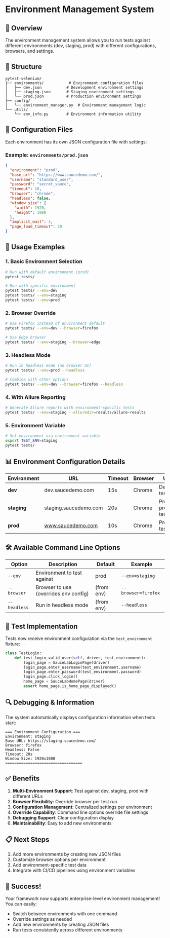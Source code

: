 # Environment Management System

## 🎯 Overview

The environment management system allows you to run tests against different environments (dev, staging, prod) with different configurations, browsers, and settings.

## 📁 Structure

```
pytest-selenium/
├── environments/           # Environment configuration files
│   ├── dev.json           # Development environment settings
│   ├── staging.json       # Staging environment settings  
│   └── prod.json          # Production environment settings
├── config/
│   └── environment_manager.py  # Environment management logic
└── utils/
    └── env_info.py        # Environment information utility
```

## 🔧 Configuration Files

Each environment has its own JSON configuration file with settings:

### Example: `environments/prod.json`
```json
{
  "environment": "prod",
  "base_url": "https://www.saucedemo.com/",
  "username": "standard_user", 
  "password": "secret_sauce",
  "timeout": 10,
  "browser": "chrome",
  "headless": false,
  "window_size": {
    "width": 1920,
    "height": 1080
  },
  "implicit_wait": 3,
  "page_load_timeout": 20
}
```

## 🚀 Usage Examples

### 1. Basic Environment Selection
```bash
# Run with default environment (prod)
pytest tests/

# Run with specific environment
pytest tests/ --env=dev
pytest tests/ --env=staging
pytest tests/ --env=prod
```

### 2. Browser Override
```bash
# Use Firefox instead of environment default
pytest tests/ --env=dev --browser=firefox

# Use Edge browser
pytest tests/ --env=staging --browser=edge
```

### 3. Headless Mode
```bash
# Run in headless mode (no browser UI)
pytest tests/ --env=prod --headless

# Combine with other options
pytest tests/ --env=dev --browser=firefox --headless
```

### 4. With Allure Reporting
```bash
# Generate Allure reports with environment-specific tests
pytest tests/ --env=staging --alluredir=results/allure-results
```

### 5. Environment Variable
```bash
# Set environment via environment variable
export TEST_ENV=staging
pytest tests/
```

## 📊 Environment Configuration Details

| Environment | URL | Timeout | Browser | Use Case |
|------------|-----|---------|---------|----------|
| **dev** | dev.saucedemo.com | 15s | Chrome | Development testing |
| **staging** | staging.saucedemo.com | 20s | Chrome | Pre-production testing |
| **prod** | www.saucedemo.com | 10s | Chrome | Production testing |

## 🛠️ Available Command Line Options

| Option | Description | Default | Example |
|--------|-------------|---------|---------|
| `--env` | Environment to test against | prod | `--env=staging` |
| `--browser` | Browser to use (overrides env config) | (from env) | `--browser=firefox` |
| `--headless` | Run in headless mode | (from env) | `--headless` |

## 📝 Test Implementation

Tests now receive environment configuration via the `test_environment` fixture:

```python
class TestLogin:
    def test_login_valid_user(self, driver, test_environment):
        login_page = SauceLabLoginPage(driver)
        login_page.enter_username(test_environment.username)
        login_page.enter_password(test_environment.password)
        login_page.click_login()
        home_page = SauceLabHomePage(driver)
        assert home_page.is_home_page_displayed()
```

## 🔍 Debugging & Information

The system automatically displays configuration information when tests start:

```
=== Environment Configuration ===
Environment: staging
Base URL: https://staging.saucedemo.com/
Browser: firefox
Headless: False
Timeout: 20s
Window Size: 1920x1080
==================================
```

## ✅ Benefits

1. **Multi-Environment Support**: Test against dev, staging, prod with different URLs
2. **Browser Flexibility**: Override browser per test run
3. **Configuration Management**: Centralized settings per environment
4. **Override Capability**: Command line options override file settings
5. **Debugging Support**: Clear configuration display
6. **Maintainability**: Easy to add new environments

## 📋 Next Steps

1. Add more environments by creating new JSON files
2. Customize browser options per environment
3. Add environment-specific test data
4. Integrate with CI/CD pipelines using environment variables

## 🎉 Success!

Your framework now supports enterprise-level environment management! You can easily:
- Switch between environments with one command
- Override settings as needed
- Add new environments by creating JSON files
- Run tests consistently across different environments
